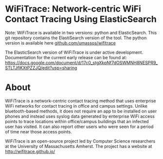 # WiFiTrace: Network-centric WiFi Contact Tracing Using ElasticSearch


Note: WiFiTrace is available in two versions: python and ElasticSearch. This git repository contains the ElastiSearch version of the tool.  The python version is available here [github.com/umassos/wifitrace](https://github.com/umassos/wifitrace) 



The ElasticSearch version of WiFiTrace is under active development. 
Documentation for the current early release can be found at: https://docs.google.com/document/d/17c0_stgXkpNf7dOSWMNH8NESPR9_STLTJflKXtPZZJQ/edit?usp=sharing

# About
WiFiTrace is a network-centric contact tracing method that uses enterprise WiFi networks for contact tracing in office and campus settings. Unlike bluetooth-based methods, it does not require an app to be installed on user phones and instead uses syslog data generated by enterprise WiFi access points to trace locations within office/campus buildings that an infected user has visited. It can also report other users who were seen for a period of time near those access points.

WiFiTrace is an open-source project led by Computer Science researchers at the University of Massachusetts Amherst. The project has a website at http://wifitrace.github.io/ 
